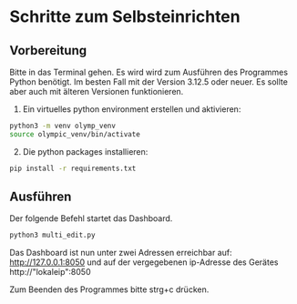 # Schritte zum Selbsteinrichten  

## Vorbereitung
Bitte in das Terminal gehen. Es wird wird zum Ausführen des Programmes Python benötigt. Im besten Fall mit der Version 3.12.5 oder neuer. Es sollte aber auch mit älteren Versionen funktionieren.  

1. Ein virtuelles python environment erstellen und aktivieren:
```bash
python3 -m venv olymp_venv
source olympic_venv/bin/activate
```

2. Die python packages installieren:
```bash
pip install -r requirements.txt
```

## Ausführen

Der folgende Befehl startet das Dashboard.
```bash
python3 multi_edit.py
```
Das Dashboard ist nun unter zwei Adressen erreichbar auf: http://127.0.0.1:8050 und auf der vergegebenen ip-Adresse des Gerätes http://"lokaleip":8050

Zum Beenden des Programmes bitte strg+c drücken.


